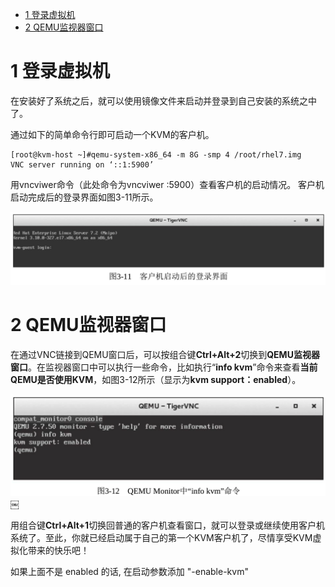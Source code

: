 
<!-- @import "[TOC]" {cmd="toc" depthFrom=1 depthTo=6 orderedList=false} -->

<!-- code_chunk_output -->

* [1 登录虚拟机](#1-登录虚拟机)
* [2 QEMU监视器窗口](#2-qemu监视器窗口)

<!-- /code_chunk_output -->

# 1 登录虚拟机

在安装好了系统之后，就可以使用镜像文件来启动并登录到自己安装的系统之中了。

通过如下的简单命令行即可启动一个KVM的客户机。

```
[root@kvm-host ~]#qemu-system-x86_64 -m 8G -smp 4 /root/rhel7.img￼
VNC server running on ‘::1:5900’
```

用vncviwer命令（此处命令为vncviwer :5900）查看客户机的启动情况。
客户机启动完成后的登录界面如图3-11所示。

![](./images/2019-05-15-23-01-05.png)

# 2 QEMU监视器窗口

在通过VNC链接到QEMU窗口后，可以按组合键**Ctrl+Alt+2**切换到**QEMU监视器窗口**。在监视器窗口中可以执行一些命令，比如执行“**info kvm**”命令来查看**当前QEMU是否使用KVM**，如图3-12所示（显示为**kvm support：enabled**）。

![](./images/2019-05-15-23-02-31.png)￼

用组合键**Ctrl+Alt+1**切换回普通的客户机查看窗口，就可以登录或继续使用客户机系统了。至此，你就已经启动属于自己的第一个KVM客户机了，尽情享受KVM虚拟化带来的快乐吧！

如果上面不是 enabled 的话, 在启动参数添加 "-enable-kvm"